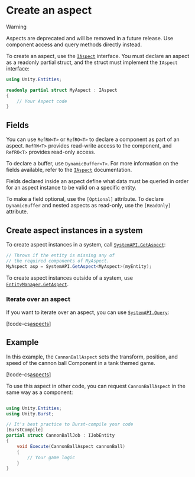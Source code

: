 # Create an aspect

> [!WARNING]  
> Aspects are deprecated and will be removed in a future release. Use component access and query methods directly instead.

To create an aspect, use the [`IAspect`](xref:Unity.Entities.IAspect) interface. You must declare an aspect as a readonly partial struct, and the struct must implement the `IAspect` interface:

```c#
using Unity.Entities;

readonly partial struct MyAspect : IAspect
{
    // Your Aspect code
}
```

## Fields

You can use `RefRW<T>` or `RefRO<T>` to declare a component as part of an aspect. `RefRW<T>` provides read-write access to the component, and `RefRO<T>` provides read-only access.

To declare a buffer, use `DynamicBuffer<T>`. For more information on the fields available, refer to the [`IAspect`](xref:Unity.Entities.IAspect) documentation.

Fields declared inside an aspect define what data must be queried in order for an aspect instance to be valid on a specific entity.

To make a field optional, use the `[Optional]` attribute. To declare `DynamicBuffer` and nested aspects as read-only, use the `[ReadOnly]` attribute. 

## Create aspect instances in a system

To create aspect instances in a system, call [`SystemAPI.GetAspect`](xref:Unity.Entities.SystemAPI.GetAspect*):

```c#
// Throws if the entity is missing any of 
// the required components of MyAspect.
MyAspect asp = SystemAPI.GetAspect<MyAspect>(myEntity);
```

To create aspect instances outside of a system, use [`EntityManager.GetAspect`](xref:Unity.Entities.EntityManager.GetAspect*).

### Iterate over an aspect

If you want to iterate over an aspect, you can use [`SystemAPI.Query`](systems-systemapi-query.md):

[!code-cs[aspects](../DocCodeSamples.Tests/AspectExamples.cs#aspect-iterate)]

## Example

In this example, the `CannonBallAspect` sets the transform, position, and speed of the cannon ball Component in a tank themed game. 

[!code-cs[aspects](../DocCodeSamples.Tests/AspectExamples.cs#aspect-example)]


To use this aspect in other code, you can request `CannonBallAspect` in the same way as a component:

```c#

using Unity.Entities;
using Unity.Burst;

// It's best practice to Burst-compile your code
[BurstCompile]
partial struct CannonBallJob : IJobEntity
{
    void Execute(CannonBallAspect cannonBall)
    {
        // Your game logic
    }
}

```
